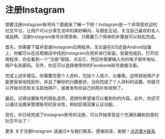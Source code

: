 # 注册Instagram

想要注册Instagram账号吗？那就来了解一下吧！Instagram是一个非常受欢迎的社交平台，让用户可以分享生活中的美好瞬间，与朋友互动，关注自己喜欢的名人或品牌。注册Instagram账号非常简单，只需要几个简单的步骤就可以轻松完成。

首先，你需要下载并安装Instagram应用程序。无论是在iOS还是Android设备上，你都可以在应用商店中找到Instagram应用并进行安装。安装完成后，打开应用程序，你会看到一个“注册”按钮。点击它，然后你需要输入你的电子邮件地址、用户名和密码。另外，你还可以选择使用你的Facebook账号直接注册。

完成上述步骤后，你需要完善个人资料，包括个人简介、头像等。这样其他用户才能更容易地找到你，并且了解你的兴趣爱好。当你完成了个人资料的设置，你就可以开始浏览和关注其他用户，或者发布你自己的照片和视频了。

最后，记得设置账号的隐私选项，选择你希望谁可以看到你的内容。此外，你还可以通过设置来管理账号的安全性，例如启用双重认证功能。

现在，你已经完成了Instagram账号的注册，可以开始享受这个充满乐趣和创意的社交平台了！

更多 关于注册Instagram 请通过✈与我们联系，感谢阅读，谢谢！[点这里✈联系](https://b.k02.cc)